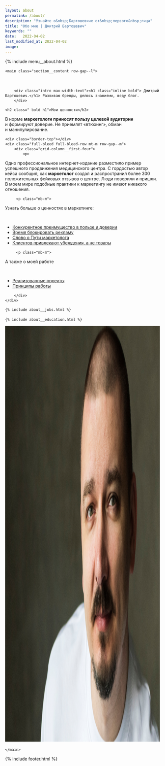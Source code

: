 ```yaml
---
layout: about
permalink: /about/
description: "Узнайте о&nbsp;Бартошевиче от&nbsp;первого&nbsp;лица" 
title: "Обо мне | Дмитрий Бартошевич"
keywords: ""
date:   2022-04-02
last_modified_at: 2022-04-02
image:
---
```



<div class="body__container">
  
  {% include menu__about.html %}

 <div itemscope itemtype="https://schema.org/AboutPage">
    <div itemprop="author" itemscope itemtype="https://schema.org/LocalBusiness">
    <meta itemprop="name" content="Дмитрий Бартошевич" />
    <meta itemprop="description" content="консультант по маркетингу и стратегии" />
    <meta itemprop="email" content="dmitry@bartoshevich" />
    <meta itemprop="telephone" content="+375297753340" />
     <link itemprop="sameAs" href="https://bartoshevich.by/" />
      <link itemprop="sameAs" href="https://www.linkedin.com/in/bartoshevich" />
      <link itemprop="sameAs" href="https://www.facebook.com/bartoshevichby/" />
      <link itemprop="sameAs" href="https://twitter.com/dbartoshevich" />
      <link itemprop="sameAs" href="https://t.me/bartoshevich" />
    <div itemprop="address" itemscope itemtype="https://schema.org/PostalAddress">
        <meta itemprop="streetAddress" content="ул. Ольшевского, 22" />
        <meta itemprop="addressLocality" content="Минск, Беларусь" />
        <meta itemprop="postalCode" content="220073" />
    </div>
    <meta itemprop="priceRange" content="$$" /> 
    <meta itemprop="openingHours" content="Пн-Сб 09:00-18:00" />
    <link itemprop="image" href="/assets/images/main/bartoshevich@16x9.jpg" />
    <link itemprop="image" href="/assets/images/main/bartoshevich@4x3.jpg" />
    <link itemprop="image" href="/assets/images/main/bartoshevich@1x1.jpg" />
  </div>



    <main class="section__content row-gap--l">
        


        <div class="intro max-width-text"><h1 class="inline bold"> Дмитрий Бартошевич.</h1> Развиваю бренды, делюсь знаниями, веду блог. 
        </div>



<section class="full-bleed  row-gap--m">
    

    <h2 class=" bold h1">Мои ценности</h2>

  <p>В&nbsp;норме <strong>маркетологи приносят пользу целевой аудитории</strong> и&nbsp;формируют доверие. Не&nbsp;приемлят &laquo;втюхинг&raquo;, обман и&nbsp;манипулирование.</p>
    
    <div class="border-top"></div>   
    <div class="full-bleed full-bleed-row mt-m row-gap--m">
        <div class="grid-column__first-four">
            <p>
   Одно профессиональное интернет-издание разместило пример успешного продвижения медицинского центра. С&nbsp;гордостью автор кейса сообщил, как <b>маркетолог</b> создал и&nbsp;распространил более 300 положительных фейковых отзывов о&nbsp;центре. Люди поверили и&nbsp;пришли. В&nbsp;моем мире подобные практики к&nbsp;маркетингу не&nbsp;имеют никакого отношения.
     </p> 
        </div>
        <div class="grid-column__last-six  row-gap--m">

         <p class="mb-m">
Узнать больше о&nbsp;ценностях в&nbsp;маркетинге:
     </p>       
     <ul class="additive-spacing">
            <li class="list-li ">
                <a class="link" href="/blog/konkurentnoe-preimushhestvo/" > Конкурентное преимущество в&nbsp;пользе и&nbsp;доверии</a>    
            </li>
            <li class="list-li">
                <a class="link" href="/blog/kak-reklamu-podrujit-s-potrebitelyami/" >Время блокировать рекламу</a>      
            </li>
            <li class="list-li">
                <a class="link" href="/blog/put-marketologa/">Слово о&nbsp;Пути маркетолога</a>      
            </li>
            <li class="list-li">
                <a class="link" href="/blog/kak-privlech-klientov/">Клиентов привлекают убеждения, а&nbsp;не&nbsp;товары</a>      
            </li>
     </ul>

         <p class="mb-m">
А&nbsp;также о&nbsp;моей работе
     </p>       
     <ul class="additive-spacing">
            <li class="list-li ">
                <a class="link" href="/cases/" > Реализованные проекты</a>    
            </li>
            <li class="list-li ">
                <a class="link" href="/contact/#principles-of-work" > Принципы работы</a>    
            </li>
     </ul> 
         

        </div>
    </div>



</section>





    {% include about__jobs.html %}
   
    {% include about__education.html %}


   

<div class="full-bleed mt-m"  itemprop="image" itemscope itemtype="http://schema.org/ImageObject">	
		<link itemprop="url" href="/assets/images/main/bartoshevich@16x9.jpg" />
        <picture>
                <source sizes="100vw" 
                        srcset="/assets/images/main/bartoshevich@16x9_640w.avif 640w,
                                /assets/images/main/bartoshevich@16x9_1040w.avif 1040w,
                                /assets/images/main/bartoshevich@16x9_1280w.avif 1280w,
                                /assets/images/main/bartoshevich@16x9_2080w.avif 2080w,
                                /assets/images/main/bartoshevich@16x9.avif 2400w" 
                        type="image/avif"> 
            <source sizes="100vw" 
                        srcset="/assets/images/main/bartoshevich@16x9_640w.webp 640w,
                                /assets/images/main/bartoshevich@16x9_1040w.webp 1040w,
                                /assets/images/main/bartoshevich@16x9_1280w.webp 1280w,
                                /assets/images/main/bartoshevich@16x9_2080w.webp 2080w,
                                /assets/images/main/bartoshevich@16x9.webp 2400w" 
                        type="image/webp">
            <img loading="lazy" decoding="async"  class="full-bleed image is-16by9" src="/assets/images/main/bartoshevich@16x9.jpg" alt="Дмитрий Бартошевич, портрет" width="2400" height="1350" itemprop="contentUrl">  
            </picture>
</div>
   
           
            
      

    </main>
</div>

{% include footer.html %}
</div>



